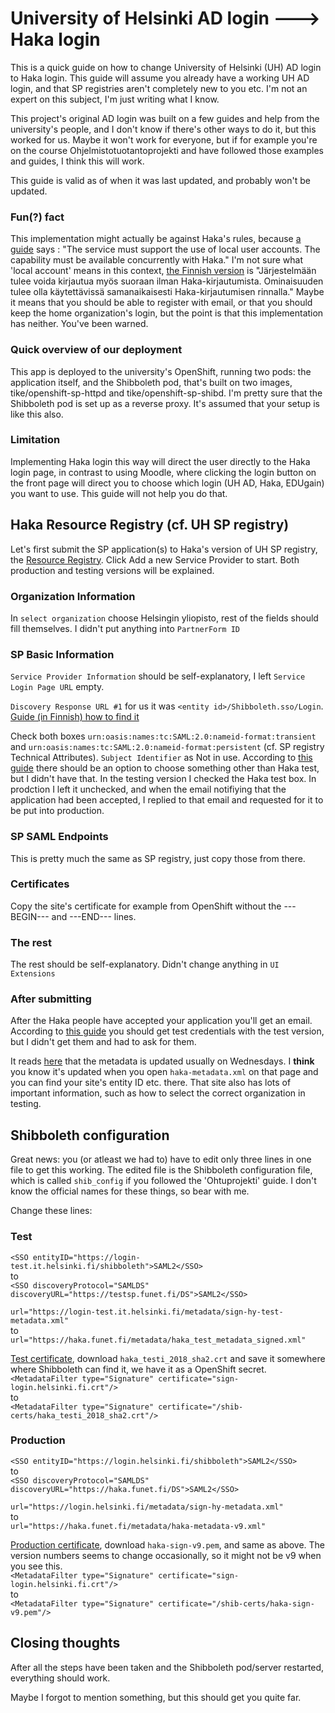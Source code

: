 # University of Helsinki AD login ---> Haka login
This is a quick guide on how to change University of Helsinki (UH) AD login to Haka login. This guide will assume you already have a working UH AD login, and that SP registries aren't completely new to you etc. I'm not an expert on this subject, I'm just writing what I know.

This project's original AD login was built on a few guides and help from the university's people, and I don't know if there's other ways to do it, but this worked for us. Maybe it won't work for everyone, but if for example you're on the course Ohjelmistotuotantoprojekti and have followed those examples and guides, I think this will work.

This guide is valid as of when it was last updated, and probably won't be updated.
### Fun(?) fact
This implementation might actually be against Haka's rules, because [a guide](https://wiki.eduuni.fi/display/CSCHAKA/Request+for+tender+templates) says : "The service must support the use of local user accounts. The capability must be available concurrently with Haka." I'm not sure what 'local account' means in this context, [the Finnish version](https://wiki.eduuni.fi/pages/viewpage.action?pageId=27297797) is "Järjestelmään tulee voida kirjautua myös suoraan ilman Haka-kirjautumista. Ominaisuuden tulee olla käytettävissä samanaikaisesti Haka-kirjautumisen rinnalla." Maybe it means that you should be able to register with email, or that you should keep the home organization's login, but the point is that this implementation  has neither. You've been warned.

### Quick overview of our deployment
This app is deployed to the university's OpenShift, running two pods: the application itself, and the Shibboleth pod, that's built on two images, tike/openshift-sp-httpd and tike/openshift-sp-shibd. I'm pretty sure that the Shibboleth pod is set up as a reverse proxy. It's assumed that your setup is like this also.

### Limitation
Implementing Haka login this way will direct the user directly to the Haka login page, in contrast to using Moodle, where clicking the login button on the front page will direct you to choose which login (UH AD, Haka, EDUgain) you want to use. This guide will not help you do that.

## Haka Resource Registry (cf. UH SP registry)
Let's first submit the SP application(s) to Haka's version of UH SP registry, the [Resource Registry](https://rr.funet.fi/rr/spmenu.php). Click Add a new Service Provider to start. Both production and testing versions will be explained.

###  Organization Information
In `select organization` choose Helsingin yliopisto, rest of the fields should fill themselves. I didn't put anything into `PartnerForm ID`

### SP Basic Information
`Service Provider Information` should be self-explanatory, I left `Service Login Page URL` empty.

`Discovery Response URL #1` for us it was `<entity id>/Shibboleth.sso/Login`. [Guide (in Finnish) how to find it](https://wiki.eduuni.fi/display/CSCHAKA/Discovery+Response)

Check both boxes `urn:oasis:names:tc:SAML:2.0:nameid-format:transient` and `urn:oasis:names:tc:SAML:2.0:nameid-format:persistent` (cf. SP registry Technical Attributes). `Subject Identifier` as Not in use.
According to [this guide](https://wiki.eduuni.fi/pages/viewpage.action?pageId=27297748) there should be an option to choose something other than Haka test, but I didn't have that. In the testing version I checked the Haka test box. In prodction I left it unchecked, and when the email notifiying that the application had been accepted, I replied to that email and requested for it to be put into production.

### SP SAML Endpoints
This is pretty much the same as SP registry, just copy those from there.

### Certificates
Copy the site's certificate for example from OpenShift without the ---BEGIN--- and ---END--- lines.

### The rest
The rest should be self-explanatory. Didn't change anything in `UI Extensions`

### After submitting
After the Haka people have accepted your application you'll get an email. According to [this guide](https://wiki.eduuni.fi/display/CSCHAKA/Testipalvelimet) you should get test credentials with the test version, but I didn't get them and had to ask for them.

It reads [here](https://wiki.eduuni.fi/display/CSCHAKA/Metadata) that the metadata is updated usually on Wednesdays. I **think** you know it's updated when you open `haka-metadata.xml` on that page and you can find your site's entity ID etc. there. That site also has lots of important information, such as how to select the correct organization in testing.

## Shibboleth configuration
Great news: you (or atleast we had to) have to edit only three lines in one file to get this working. The edited file is the Shibboleth configuration file, which is called `shib_config` if you followed the 'Ohtuprojekti' guide. I don't know the official names for these things, so bear with me.

Change these lines:

### Test
`<SSO entityID="https://login-test.it.helsinki.fi/shibboleth">SAML2</SSO>`\
to\
`<SSO discoveryProtocol="SAMLDS" discoveryURL="https://testsp.funet.fi/DS">SAML2</SSO>`

`url="https://login-test.it.helsinki.fi/metadata/sign-hy-test-metadata.xml"`\
to\
`url="https://haka.funet.fi/metadata/haka_test_metadata_signed.xml"`

[Test certificate](https://wiki.eduuni.fi/display/CSCHAKA/Testipalvelimet), download `haka_testi_2018_sha2.crt` and save it somewhere where Shibboleth can find it, we have it as a OpenShift secret.\
`<MetadataFilter type="Signature" certificate="sign-login.helsinki.fi.crt"/>`\
to\
`<MetadataFilter type="Signature" certificate="/shib-certs/haka_testi_2018_sha2.crt"/>`

### Production
`<SSO entityID="https://login.helsinki.fi/shibboleth">SAML2</SSO>`\
to\
`<SSO discoveryProtocol="SAMLDS" discoveryURL="https://haka.funet.fi/DS">SAML2</SSO>`

`url="https://login.helsinki.fi/metadata/sign-hy-metadata.xml"`\
to\
`url="https://haka.funet.fi/metadata/haka-metadata-v9.xml"`

[Production certificate](https://wiki.eduuni.fi/display/CSCHAKA/Metadata), download `haka-sign-v9.pem`, and same as above. The version numbers seems to change occasionally, so it might not be v9 when you see this.\
`<MetadataFilter type="Signature" certificate="sign-login.helsinki.fi.crt"/>`\
to\
`<MetadataFilter type="Signature" certificate="/shib-certs/haka-sign-v9.pem"/>`

## Closing thoughts
After all the steps have been taken and the Shibboleth pod/server restarted, everything should work.

Maybe I forgot to mention something, but this should get you quite far.
